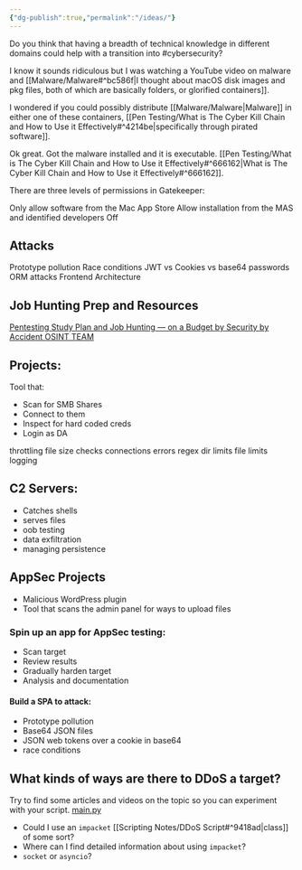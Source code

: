 ```yaml
---
{"dg-publish":true,"permalink":"/ideas/"}
---
```




Do you think that having a breadth of technical knowledge in different domains could help with a transition into #cybersecurity?

I know it sounds ridiculous but I was watching a YouTube video on malware and [[Malware/Malware#^bc586f\|I thought about macOS disk images and pkg files, both of which are basically folders, or glorified containers]].

I wondered if you could possibly distribute [[Malware/Malware\|Malware]] in either one of these containers, [[Pen Testing/What is The Cyber Kill Chain and How to Use it Effectively#^4214be\|specifically through pirated software]]. 

Ok great. Got the malware installed and it is executable. [[Pen Testing/What is The Cyber Kill Chain and How to Use it Effectively#^666162\|What is The Cyber Kill Chain and How to Use it Effectively#^666162]].

There are three levels of permissions in Gatekeeper:

Only allow software from the Mac App Store
Allow installation from the MAS and identified developers 
Off

## Attacks

Prototype pollution
Race conditions
JWT vs Cookies vs base64 passwords
ORM attacks
Frontend Architecture


## Job Hunting Prep and Resources

[Pentesting Study Plan and Job Hunting — on a Budget by Security by Accident OSINT TEAM](https://medium.com/the-first-digit/getting-a-pentesting-job-without-spending-a-dollar-9cff9e3ecc85)

## Projects:

Tool that:
- Scan for SMB Shares
- Connect to them
- Inspect for hard coded creds
- Login as DA

throttling file size checks connections errors regex dir limits file limits logging

  

## C2 Servers:

- Catches shells
- serves files
- oob testing
- data exfiltration
- managing persistence

  
  

## AppSec Projects

- Malicious WordPress plugin
- Tool that scans the admin panel for ways to upload files

  

### Spin up an app for AppSec testing:

- Scan target
- Review results
- Gradually harden target
- Analysis and documentation

  

#### Build a SPA to attack:

- Prototype pollution
- Base64 JSON files
- JSON web tokens over a cookie in base64
- race conditions

## What kinds of ways are there to DDoS a target?

Try to find some articles and videos on the topic so you can experiment with your script.
[main.py](https://github.com/twhite96/ddos-script/blob/main/main.py)

- Could I use an `impacket` [[Scripting Notes/DDoS Script#^9418ad\|class]] of some sort?
- Where can I find detailed information about using `impacket`?
- `socket` or `asyncio`?